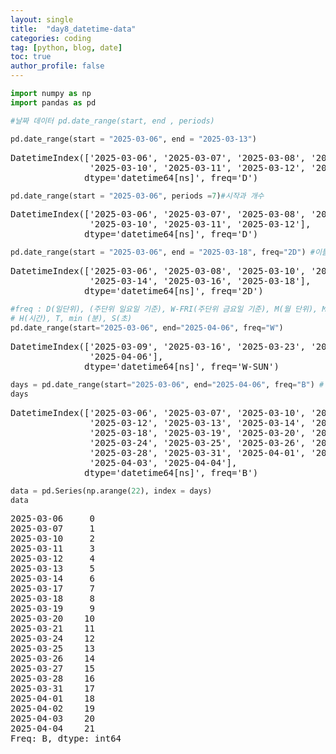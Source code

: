 ```yaml
---
layout: single
title:  "day8_datetime-data"
categories: coding
tag: [python, blog, date]
toc: true
author_profile: false
---
```


<head>
  <style>
    table.dataframe {
      white-space: normal;
      width: 100%;
      height: 240px;
      display: block;
      overflow: auto;
      font-family: Arial, sans-serif;
      font-size: 0.9rem;
      line-height: 20px;
      text-align: center;
      border: 0px !important;
    }

    table.dataframe th {
      text-align: center;
      font-weight: bold;
      padding: 8px;
    }

    table.dataframe td {
      text-align: center;
      padding: 8px;
    }

    table.dataframe tr:hover {
      background: #b8d1f3; 
    }

    .output_prompt {
      overflow: auto;
      font-size: 0.9rem;
      line-height: 1.45;
      border-radius: 0.3rem;
      -webkit-overflow-scrolling: touch;
      padding: 0.8rem;
      margin-top: 0;
      margin-bottom: 15px;
      font: 1rem Consolas, "Liberation Mono", Menlo, Courier, monospace;
      color: $code-text-color;
      border: solid 1px $border-color;
      border-radius: 0.3rem;
      word-break: normal;
      white-space: pre;
    }

  .dataframe tbody tr th:only-of-type {
      vertical-align: middle;
  }

  .dataframe tbody tr th {
      vertical-align: top;
  }

  .dataframe thead th {
      text-align: center !important;
      padding: 8px;
  }

  .page__content p {
      margin: 0 0 0px !important;
  }

  .page__content p > strong {
    font-size: 0.8rem !important;
  }

  </style>
</head>



```python
import numpy as np
import pandas as pd
```


```python
#날짜 데이터 pd.date_range(start, end , periods)

pd.date_range(start = "2025-03-06", end = "2025-03-13")
```

<pre>
DatetimeIndex(['2025-03-06', '2025-03-07', '2025-03-08', '2025-03-09',
               '2025-03-10', '2025-03-11', '2025-03-12', '2025-03-13'],
              dtype='datetime64[ns]', freq='D')
</pre>

```python
pd.date_range(start = "2025-03-06", periods =7)#시작과 개수
```

<pre>
DatetimeIndex(['2025-03-06', '2025-03-07', '2025-03-08', '2025-03-09',
               '2025-03-10', '2025-03-11', '2025-03-12'],
              dtype='datetime64[ns]', freq='D')
</pre>

```python
pd.date_range(start = "2025-03-06", end = "2025-03-18", freq="2D") #이틀씩 #freq = 기본값기
```

<pre>
DatetimeIndex(['2025-03-06', '2025-03-08', '2025-03-10', '2025-03-12',
               '2025-03-14', '2025-03-16', '2025-03-18'],
              dtype='datetime64[ns]', freq='2D')
</pre>

```python
#freq : D(일단위), (주단위 일요일 기준), W-FRI(주단위 금요일 기준), M(월 단위), MS(월 초기준)
# H(시간), T, min (분), S(초)
pd.date_range(start="2025-03-06", end="2025-04-06", freq="W")
```

<pre>
DatetimeIndex(['2025-03-09', '2025-03-16', '2025-03-23', '2025-03-30',
               '2025-04-06'],
              dtype='datetime64[ns]', freq='W-SUN')
</pre>

```python
days = pd.date_range(start="2025-03-06", end="2025-04-06", freq="B") # Business Day (H%)
days
```

<pre>
DatetimeIndex(['2025-03-06', '2025-03-07', '2025-03-10', '2025-03-11',
               '2025-03-12', '2025-03-13', '2025-03-14', '2025-03-17',
               '2025-03-18', '2025-03-19', '2025-03-20', '2025-03-21',
               '2025-03-24', '2025-03-25', '2025-03-26', '2025-03-27',
               '2025-03-28', '2025-03-31', '2025-04-01', '2025-04-02',
               '2025-04-03', '2025-04-04'],
              dtype='datetime64[ns]', freq='B')
</pre>

```python
data = pd.Series(np.arange(22), index = days)
data
```

<pre>
2025-03-06     0
2025-03-07     1
2025-03-10     2
2025-03-11     3
2025-03-12     4
2025-03-13     5
2025-03-14     6
2025-03-17     7
2025-03-18     8
2025-03-19     9
2025-03-20    10
2025-03-21    11
2025-03-24    12
2025-03-25    13
2025-03-26    14
2025-03-27    15
2025-03-28    16
2025-03-31    17
2025-04-01    18
2025-04-02    19
2025-04-03    20
2025-04-04    21
Freq: B, dtype: int64
</pre>

```python
```
